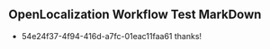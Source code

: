 ## OpenLocalization Workflow Test MarkDown
* 54e24f37-4f94-416d-a7fc-01eac11faa61 thanks!

<!--HONumber=Jul16_HO3-->


